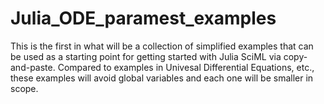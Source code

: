 # Julia_ODE_paramest_examples

This is the first in what will be a collection of simplified examples that can be used as a starting point for getting started with Julia SciML via copy-and-paste.  Compared to examples in Univesal Differential Equations, etc., these examples will avoid global variables and each one will be smaller in scope.
